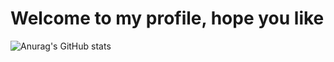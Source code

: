 # Welcome to my profile, hope you like
![Anurag's GitHub stats](https://github-readme-stats.vercel.app/api?username=heronoa&show_icons=true&theme=radical)


